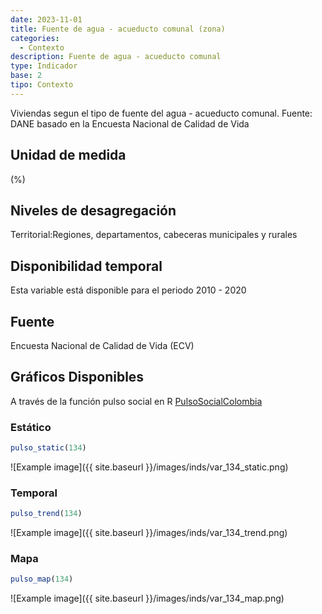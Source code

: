 ```yaml
---
date: 2023-11-01
title: Fuente de agua - acueducto comunal (zona)
categories:
  - Contexto
description: Fuente de agua - acueducto comunal
type: Indicador
base: 2
tipo: Contexto
--- 
```


Viviendas segun el tipo de fuente del agua - acueducto comunal.
Fuente: DANE basado en la Encuesta Nacional de Calidad de Vida

## Unidad de medida
(%)

## Niveles de desagregación
Territorial:Regiones, departamentos, cabeceras municipales y rurales

## Disponibilidad temporal
Esta variable está disponible para el periodo 2010 - 2020

## Fuente
Encuesta Nacional de Calidad de Vida (ECV)

## Gráficos Disponibles

A través de la función pulso social en R [PulsoSocialColombia](https://github.com/pulsosocialcolombia/PulsoSocialColombia)

### Estático

``` R
pulso_static(134)
```

![Example image]({{ site.baseurl }}/images/inds/var_134_static.png)

### Temporal

``` R
pulso_trend(134)
```

![Example image]({{ site.baseurl }}/images/inds/var_134_trend.png)

### Mapa

``` R
pulso_map(134)
```

![Example image]({{ site.baseurl }}/images/inds/var_134_map.png)